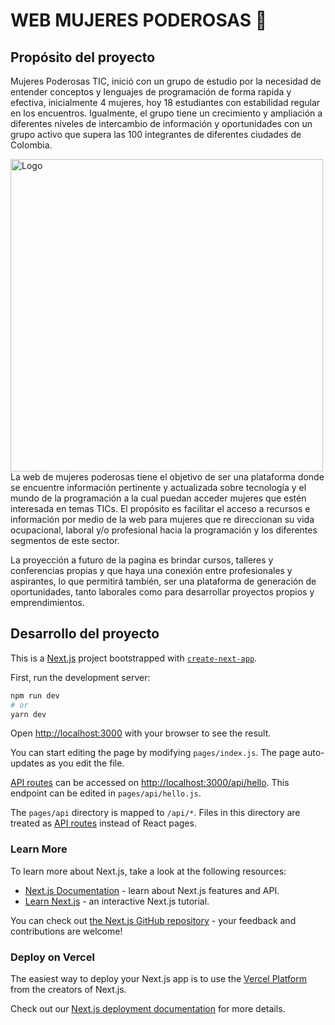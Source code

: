 # WEB MUJERES PODEROSAS :sparkling_heart:

## Propósito del proyecto
Mujeres Poderosas TIC, inició con un grupo de estudio por la necesidad de entender conceptos y lenguajes de programación de forma rapida y efectiva, inicialmente 4 mujeres, hoy 18 estudiantes con estabilidad regular en los encuentros. Igualmente, el grupo tiene un crecimiento y ampliación a diferentes niveles de intercambio de información y oportunidades con un grupo activo que supera las 100 integrantes de diferentes ciudades de Colombia.

<img align="left" alt="Logo" width="500px" src="https://i.imgur.com/1v8Pnvw.png"/>

La web de mujeres poderosas tiene el objetivo de ser una plataforma donde se encuentre información pertinente y actualizada sobre tecnología y el mundo de la programación a la cual puedan acceder mujeres que estén interesada en temas TICs. El propósito es facilitar el acceso a recursos e información por medio de la web para mujeres que re direccionan su vida ocupacional, laboral y/o profesional hacia la programación y los diferentes segmentos de este sector.

La proyección a futuro de la pagina es brindar cursos, talleres y conferencias propias y que haya una conexión entre profesionales y aspirantes, lo que permitirá también, ser una plataforma de generación de oportunidades, tanto laborales como para desarrollar proyectos propios y emprendimientos.  

## Desarrollo del proyecto


This is a [Next.js](https://nextjs.org/) project bootstrapped with [`create-next-app`](https://github.com/vercel/next.js/tree/canary/packages/create-next-app).

First, run the development server:

```bash
npm run dev
# or
yarn dev
```

Open [http://localhost:3000](http://localhost:3000) with your browser to see the result.

You can start editing the page by modifying `pages/index.js`. The page auto-updates as you edit the file.

[API routes](https://nextjs.org/docs/api-routes/introduction) can be accessed on [http://localhost:3000/api/hello](http://localhost:3000/api/hello). This endpoint can be edited in `pages/api/hello.js`.

The `pages/api` directory is mapped to `/api/*`. Files in this directory are treated as [API routes](https://nextjs.org/docs/api-routes/introduction) instead of React pages.

### Learn More

To learn more about Next.js, take a look at the following resources:

- [Next.js Documentation](https://nextjs.org/docs) - learn about Next.js features and API.
- [Learn Next.js](https://nextjs.org/learn) - an interactive Next.js tutorial.

You can check out [the Next.js GitHub repository](https://github.com/vercel/next.js/) - your feedback and contributions are welcome!

### Deploy on Vercel

The easiest way to deploy your Next.js app is to use the [Vercel Platform](https://vercel.com/new?utm_medium=default-template&filter=next.js&utm_source=create-next-app&utm_campaign=create-next-app-readme) from the creators of Next.js.

Check out our [Next.js deployment documentation](https://nextjs.org/docs/deployment) for more details.
